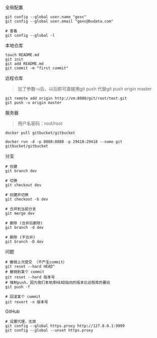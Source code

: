 全局配置

```
git config --global user.name "gexc"
git config --global user.email "gexc@budata.com"

# 查看
git config --global -l
```

本地仓库

```
touch README.md
git init
git add README.md
git commit -m "first commit"
```

远程仓库

> 加了参数-u后，以后即可直接用git push 代替git push origin master

```
git remote add origin http://vm:8080/git/root/test.git
git push -u origin master
```

服务器

> 用户名密码：root/root

```
docker pull gitbucket/gitbucket

docker run -d -p 8080:8080 -p 29418:29418 --name git gitbucket/gitbucket
```

分支

```
# 创建
git branch dev

# 切换 
git checkout dev

# 创建并切换
git checkout -b dev

# 合并到当前分支
git merge dev

# 删除 (合并后删除)
git branch -d dev

# 删除 (不合并)
git branch -D dev
```

问题

```
# 撤销上次提交 （不产生commit）
git reset --hard HEAD^
# 撤销到某个 commit
git reset --hard 版本号
# 强制push，因为我们本地库HEAD指向的版本比远程库的要旧
git push -f

# 回滚某个 commit
git revert -n 版本号
```

GitHub

```
# 设置代理，无效
git config --global https.proxy http://127.0.0.1:9999
git config --global --unset https.proxy
```

